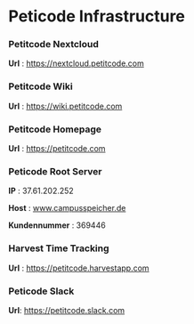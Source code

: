 <!-- TITLE: Peticode Infrastructure -->
<!-- SUBTITLE: A quick summary of the Peticode Infrastructure -->

# Peticode Infrastructure 

### Petitcode Nextcloud

**Url** : https://nextcloud.petitcode.com


### Petitcode Wiki 

**Url** : https://wiki.petitcode.com

### Petitcode Homepage 

**Url** : https://petitcode.com


### Peticode Root Server 

**IP** :  37.61.202.252

**Host** : www.campusspeicher.de

**Kundennummer** : 369446 


### Harvest Time Tracking 

**Url** : https://petitcode.harvestapp.com


### Peticode Slack

**Url**: https://petitcode.slack.com



